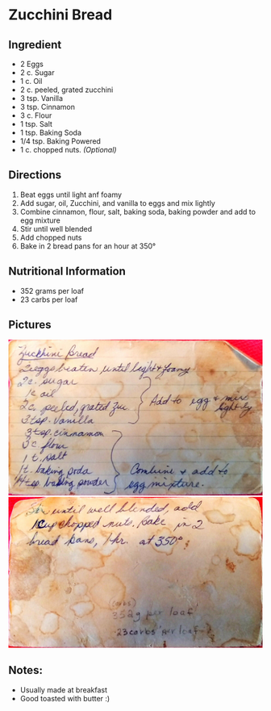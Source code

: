 Zucchini Bread
========================================================

Ingredient
----------------------------------------------------------
* 2 Eggs
* 2 c. Sugar
* 1 c. Oil
* 2 c. peeled, grated zucchini
* 3 tsp. Vanilla
* 3 tsp. Cinnamon
* 3 c. Flour
* 1 tsp. Salt
* 1 tsp. Baking Soda
* 1/4 tsp. Baking Powered
* 1 c. chopped nuts. *(Optional)*

Directions
------------------------------------
1. Beat eggs until light anf foamy
2. Add sugar, oil, Zucchini, and vanilla to eggs and mix lightly
3. Combine cinnamon, flour, salt, baking soda, baking powder and add to egg mixture
4. Stir until well blended
5. Add chopped nuts
6. Bake in 2 bread pans for an hour at 350°

Nutritional Information
----------------------------------------------
* 352 grams per loaf
* 23 carbs per loaf


Pictures
-------------------------------------------------
![Original Recipe, Part 1](./imgs/ZucchiniBread1.jpg "Original Recipe, Part 1")
![Original Recipe, Part 2](./imgs/ZucchiniBread2.jpg "Original Recipe, Part 2")

Notes:
--------------------------------
* Usually made at breakfast
* Good toasted with butter :)
